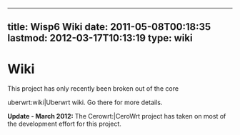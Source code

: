 
---
title: Wisp6 Wiki
date: 2011-05-08T00:18:35
lastmod: 2012-03-17T10:13:19
type: wiki
---
Wiki
====

This project has only recently been broken out of the core
<link>uberwrt:wiki|Uberwrt wiki</link>. Go there for more details.

**Update - March 2012:** The <link>Cerowrt:|CeroWrt</link> project has
taken on most of the development effort for this project.
